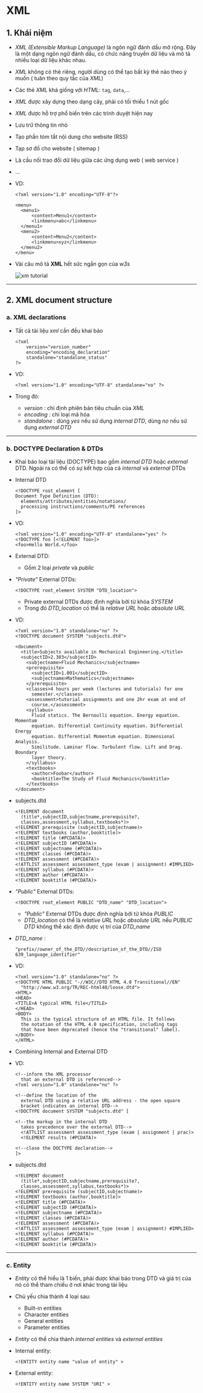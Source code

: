 # XML

## 1. Khái niệm

- *XML (Extensible Markup Language)* là ngôn ngữ đánh dấu mở rộng. Đây là một dạng ngôn ngữ đánh dấu, có chức năng truyền dữ liệu và mô tả nhiều loại dữ liệu khác nhau.

- *XML* không có thẻ riêng, người dùng có thể tạo bất kỳ thẻ nào theo ý muốn ( tuân theo quy tắc của *XML*)

- Các thẻ *XML* khá giống với *HTML*: `tag`, `data`,...

- *XML* được xây dựng theo dạng cây, phải có tối thiểu 1 nút gốc

- *XML* được hỗ trợ phổ biến trên các trình duyệt hiện nay

- Lưu trữ thông tin nhỏ

- Tạo phần tóm tắt nội dung cho website (RSS)

- Tạp sơ đồ cho website ( sitemap )

- Là cầu nối trao đổi dữ liệu giữa các ứng dụng web ( web service )

- ...

- VD:

  ```xml-dtd
  <?xml version="1.0" encoding="UTF-8"?>
  
  <menu>
  	<menu1>
  		<content>Menu1</content>
  		<linkmenu>abc</linkmenu>
  	</menu1>
  	<menu2>
  		<content>Menu2</content>
  		<linkmenu>xyz</linkmenu>
  	</menu2>
  </menu>
  ```

- Vài câu mô tả **XML** hết sức ngắn gọn của *w3s*

  ![xm tutorial](/home/kaito/Pictures/images/Selection_001.png)

---

## 2. XML document structure

### a. XML declarations

- Tất cả tài liệu *xml* cần đều khai báo

  ```xml-dtd
  <?xml
      version="version_number"
      encoding="encoding_declaration"
      standalone="standalone_status" 
  ?>
  ```

  

- VD:

  ```xml-dtd
  <?xml version="1.0" encoding="UTF-8" standalone="no" ?>
  ```

- Trong đó:

  - *version* : chỉ định phiên bản tiêu chuẩn của *XML*
  - *encoding* : chỉ loại mã hóa
  - *standalone* : dùng *yes* nếu sử dụng *internal DTD*, dùng *no* nếu sử dụng *external DTD* 

---

### b. DOCTYPE Declaration & DTDs

- Khai báo loại tài liệu (DOCTYPE) bao gồm *internal DTD* hoặc *external* DTD. Ngoài ra có thể có sự kết hợp của cả *internal* và *external* DTDs

- Internal DTD

  ```xml-dtd
  <!DOCTYPE root_element [
  Document Type Definition (DTD):
    elements/attributes/entities/notations/
    processing instructions/comments/PE references
  ]>
  ```

- VD:

  ```xml-dtd
  <?xml version="1.0" encoding="UTF-8" standalone="yes" ?>
  <!DOCTYPE foo [<!ELEMENT foo>]>
  <foo>Hello World.</foo>
  ```

- External DTD:

  - Gồm 2 loại *private* và *public*

- *"Private"* External DTDs:

  ```xml-dtd
  <!DOCTYPE root_element SYSTEM "DTD_location">
  ```

  - Private external DTDs  được định nghĩa bởi từ khóa *SYSTEM*
  - Trong đó *DTD_location* có thể là *relative URL* hoặc *absolute URL*

- VD:

  ```xml-dtd
  <?xml version="1.0" standalone="no" ?>
  <!DOCTYPE document SYSTEM "subjects.dtd">
  
  <document>
    <title>Subjects available in Mechanical Engineering.</title>
    <subjectID>2.303</subjectID>
      <subjectname>Fluid Mechanics</subjectname>
      <prerequisite>
        <subjectID>1.001</subjectID>
        <subjectname>Mathematics</subjectname>
      </prerequisite>
      <classes>4 hours per week (lectures and tutorials) for one
        semester.</classes>
      <assessment>tutorial assignments and one 2hr exam at end of
        course.</assessment>
      <syllabus>
        Fluid statics. The Bernoulli equation. Energy equation. Momentum
        equation. Differential Continuity equation. Differential Energy
        equation. Differential Momentum equation. Dimensional Analysis.
        Similitude. Laminar flow. Turbulent flow. Lift and Drag. Boundary
        layer theory.
      </syllabus>
      <textbooks>
        <author>Foobar</author>
        <booktitle>The Study of Fluid Mechanics</booktitle>
      </textbooks>
  </document>
  ```

- subjects.dtd

  ```xml-dtd
  <!ELEMENT document
    (title*,subjectID,subjectname,prerequisite?,
    classes,assessment,syllabus,textbooks*)>
  <!ELEMENT prerequisite (subjectID,subjectname)>
  <!ELEMENT textbooks (author,booktitle)>
  <!ELEMENT title (#PCDATA)>
  <!ELEMENT subjectID (#PCDATA)>
  <!ELEMENT subjectname (#PCDATA)>
  <!ELEMENT classes (#PCDATA)>
  <!ELEMENT assessment (#PCDATA)>
  <!ATTLIST assessment assessment_type (exam | assignment) #IMPLIED>
  <!ELEMENT syllabus (#PCDATA)>
  <!ELEMENT author (#PCDATA)>
  <!ELEMENT booktitle (#PCDATA)>
  ```

- *"Public"* External DTDs:

  ```xml-dtd
  <!DOCTYPE root_element PUBLIC "DTD_name" "DTD_location">
  ```

  - *"Public"* External DTDs được định nghĩa bởi từ khóa *PUBLIC*
  - *DTD_location* có thể là *relative URL* hoặc *absolute URL* nếu *PUBLIC DTD* không thể xác định được vị trí của *DTD_name*

- *DTD_name* :

  ```xml-dtd
  "prefix//owner_of_the_DTD//description_of_the_DTD//ISO 639_language_identifier"
  ```

- VD:

  ```xml-dtd
  <?xml version="1.0" standalone="no" ?>
  <!DOCTYPE HTML PUBLIC "-//W3C//DTD HTML 4.0 Transitional//EN"
    "http://www.w3.org/TR/REC-html40/loose.dtd">
  <HTML>
  <HEAD>
  <TITLE>A typical HTML file</TITLE>
  </HEAD>
  <BODY>
    This is the typical structure of an HTML file. It follows
    the notation of the HTML 4.0 specification, including tags
    that have been deprecated (hence the "transitional" label).
  </BODY>
  </HTML>
  ```

- Combining Internal and External DTD

- VD:

  ```xml-dtd
  <!--inform the XML processor
    that an external DTD is referenced-->
  <?xml version="1.0" standalone="no" ?>
  
  <!--define the location of the
    external DTD using a relative URL address - the open square
    bracket indicates an internal DTD-->
  <!DOCTYPE document SYSTEM "subjects.dtd" [
  
  <!--the markup in the internal DTD
    takes precedence over the external DTD-->
    <!ATTLIST assessment assessment_type (exam | assignment | prac)>
    <!ELEMENT results (#PCDATA)>
  
  <!--close the DOCTYPE declaration-->
  ]>
  ```

- subjects.dtd

  ```xml-dtd
  <!ELEMENT document
    (title*,subjectID,subjectname,prerequisite?,
    classes,assessment,syllabus,textbooks*)>
  <!ELEMENT prerequisite (subjectID,subjectname)>
  <!ELEMENT textbooks (author,booktitle)>
  <!ELEMENT title (#PCDATA)>
  <!ELEMENT subjectID (#PCDATA)>
  <!ELEMENT subjectname (#PCDATA)>
  <!ELEMENT classes (#PCDATA)>
  <!ELEMENT assessment (#PCDATA)>
  <!ATTLIST assessment assessment_type (exam | assignment) #IMPLIED>
  <!ELEMENT syllabus (#PCDATA)>
  <!ELEMENT author (#PCDATA)>
  <!ELEMENT booktitle (#PCDATA)>
  ```

---

### c. Entity

- *Entity* có thể hiểu là 1 biến, phải được khai báo trong DTD và giá trị của nó có thể tham chiếu ở nơi khác trong tài liệu

- Chủ yếu chia thành 4 loại sau:

  - Built-in entities
  - Character entities
  - General entities
  - Parameter entities

- *Entity* có thể chia thành *internal entities* và *external entities*

- Internal entity:

  ```xml-dtd
  <!ENTITY entity name "value of entity" >
  ```

- External entity:

  ```xml-dtd
  <!ENTITY entity name SYSTEM "URI" >
  ```

  
